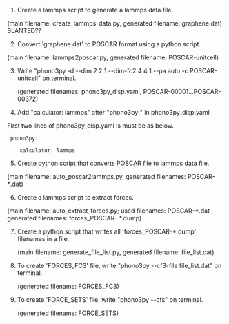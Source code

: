 1. Create a lammps script to generate a lammps data file.

(main filename: create_lammps_data.py, generated filename: graphene.dat) SLANTED??

2. Convert 'graphene.dat' to POSCAR format using a python script.

(main filename: lammps2poscar.py, generated filename: POSCAR-unitcell)

3. Write "phono3py -d --dim 2 2 1 --dim-fc2 4 4 1 --pa auto -c POSCAR-unitcell" on terminal.
   
   (generated filenames: phono3py_disp.yaml, POSCAR-00001...POSCAR-00372)

4. Add "calculator: lammps" after "phono3py:" in phono3py_disp.yaml

First two lines of phono3py_disp.yaml is must be as below.


            
     phono3py:
   
        calculator: lammps
  
  


5. Create python script that converts POSCAR file to lammps data file.

(main filename: auto_poscar2lammps.py, generated filenames: POSCAR-*.dat)

6. Create a lammps script to extract forces.
   
(main filename: auto_extract_forces.py; used filenames: POSCAR-*.dat , generated filenames: forces_POSCAR- *.dump)

7. Create a python script that writes all 'forces_POSCAR-*.dump' filenames in a file.
   
   (main filename: generate_file_list.py, generated filename: file_list.dat)

8. To create 'FORCES_FC3' file, write "phono3py --cf3-file file_list.dat" on terminal.
   
   (generated filename: FORCES_FC3)

9. To create 'FORCE_SETS' file, write "phono3py --cfs" on terminal.

    (generated filename: FORCE_SETS)
    
   


   
